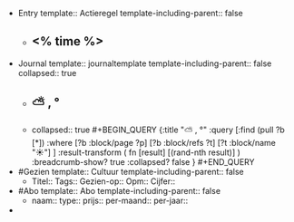 - Entry
  template:: Actieregel
  template-including-parent:: false
	- ## <% time %>
- Journal
  template:: journaltemplate
  template-including-parent:: false
  collapsed:: true
	- ## ⛅ , °
	- collapsed:: true
	  #+BEGIN_QUERY
	  {:title "⛅ , °"
	   :query [:find (pull ?b [*])
	     :where 
	       [?b :block/page ?p]
	       [?b :block/refs ?t]
	       [?t :block/name "☀️"]
	   ]
	   :result-transform ( fn [result] [(rand-nth result)] )
	  :breadcrumb-show? true
	   :collapsed? false
	  }
	  #+END_QUERY
- #Gezien
  template:: Cultuur
  template-including-parent:: false
	- Titel::
	  Tags:: 
	  Gezien-op:: 
	  Opm::
	  Cijfer::
- #Abo
  template:: Abo
  template-including-parent:: false
	- naam:: 
	  type:: 
	  prijs::
	  per-maand:: 
	  per-jaar::
-